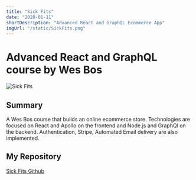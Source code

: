 ```yaml
---
title: "Sick Fits"
date: "2020-01-11"
shortDescription: "Advanced React and GraphQL Ecommerce App"
imgUrl: "/static/SickFits.png"
---
```


# Advanced React and GraphQL course by Wes Bos

![Sick Fits](/static/SickFits.png)

## Summary

A Wes Bos course that builds an online ecommerce store. Technologies are focused on React and Apollo on the frontend and Node.js and GraphQl on the backend. Authentication, Stripe, Automated Email delivery are also implemented.

## My Repository

[Sick Fits Github](https://github.com/omallek07/sick-fits-bos)
